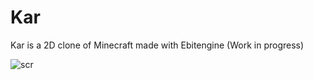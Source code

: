 # Kar

Kar is a 2D clone of Minecraft made with Ebitengine (Work in progress)

![scr](https://github.com/user-attachments/assets/a80366c9-eb0c-4ab7-9918-84f5ce3c9079)
